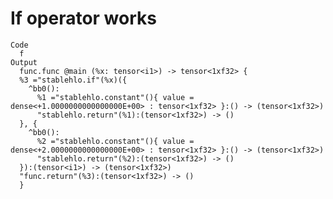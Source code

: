 # If operator works

    Code
      f
    Output
      func.func @main (%x: tensor<i1>) -> tensor<1xf32> {
      %3 ="stablehlo.if"(%x)({
        ^bb0():
          %1 ="stablehlo.constant"(){ value = dense<+1.0000000000000000E+00> : tensor<1xf32> }:() -> (tensor<1xf32>)
          "stablehlo.return"(%1):(tensor<1xf32>) -> ()
      }, {
        ^bb0():
          %2 ="stablehlo.constant"(){ value = dense<+2.0000000000000000E+00> : tensor<1xf32> }:() -> (tensor<1xf32>)
          "stablehlo.return"(%2):(tensor<1xf32>) -> ()
      }):(tensor<i1>) -> (tensor<1xf32>)
      "func.return"(%3):(tensor<1xf32>) -> ()
      }

